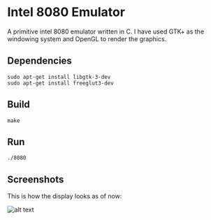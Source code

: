 # Intel 8080 Emulator
A primitive intel 8080 emulator written in C. I have used GTK+ as the windowing system and OpenGL to render the graphics.

## Dependencies
```
sudo apt-get install libgtk-3-dev
sudo apt-get install freeglut3-dev
```

## Build
```
make
```

## Run
```
./8080
```
## Screenshots
This is how the display looks as of now:

![alt text](https://raw.githubusercontent.com/omerjerk/hello-8080/master/screenshots/demo.gif)
